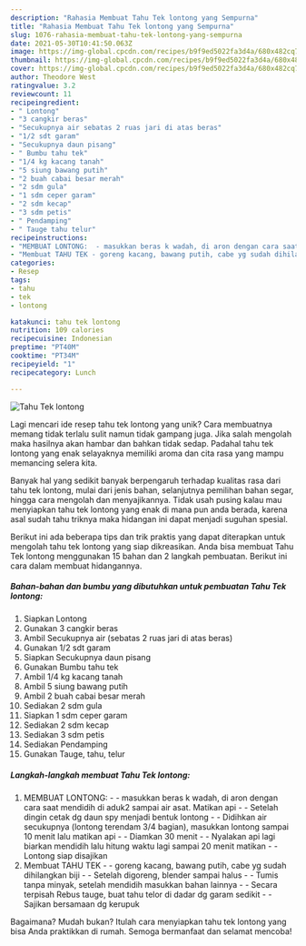 ```yaml
---
description: "Rahasia Membuat Tahu Tek lontong yang Sempurna"
title: "Rahasia Membuat Tahu Tek lontong yang Sempurna"
slug: 1076-rahasia-membuat-tahu-tek-lontong-yang-sempurna
date: 2021-05-30T10:41:50.063Z
image: https://img-global.cpcdn.com/recipes/b9f9ed5022fa3d4a/680x482cq70/tahu-tek-lontong-foto-resep-utama.jpg
thumbnail: https://img-global.cpcdn.com/recipes/b9f9ed5022fa3d4a/680x482cq70/tahu-tek-lontong-foto-resep-utama.jpg
cover: https://img-global.cpcdn.com/recipes/b9f9ed5022fa3d4a/680x482cq70/tahu-tek-lontong-foto-resep-utama.jpg
author: Theodore West
ratingvalue: 3.2
reviewcount: 11
recipeingredient:
- " Lontong"
- "3 cangkir beras"
- "Secukupnya air sebatas 2 ruas jari di atas beras"
- "1/2 sdt garam"
- "Secukupnya daun pisang"
- " Bumbu tahu tek"
- "1/4 kg kacang tanah"
- "5 siung bawang putih"
- "2 buah cabai besar merah"
- "2 sdm gula"
- "1 sdm ceper garam"
- "2 sdm kecap"
- "3 sdm petis"
- " Pendamping"
- " Tauge tahu telur"
recipeinstructions:
- "MEMBUAT LONTONG:  - masukkan beras k wadah, di aron dengan cara saat mendidih di aduk2 sampai air asat. Matikan api - Setelah dingin cetak dg daun spy menjadi bentuk lontong - Didihkan air secukupnya (lontong terendam 3/4 bagian), masukkan lontong sampai 10 menit lalu matikan api - Diamkan 30 menit - Nyalakan api lagi biarkan mendidih lalu hitung waktu lagi sampai 20 menit matikan - Lontong siap disajikan"
- "Membuat TAHU TEK - goreng kacang, bawang putih, cabe yg sudah dihilangkan biji - Setelah digoreng, blender sampai halus - Tumis tanpa minyak, setelah mendidih masukkan bahan lainnya - Secara terpisah Rebus tauge, buat tahu telor di dadar dg garam sedikit - Sajikan bersamaan dg kerupuk"
categories:
- Resep
tags:
- tahu
- tek
- lontong

katakunci: tahu tek lontong 
nutrition: 109 calories
recipecuisine: Indonesian
preptime: "PT40M"
cooktime: "PT34M"
recipeyield: "1"
recipecategory: Lunch

---
```



![Tahu Tek lontong](https://img-global.cpcdn.com/recipes/b9f9ed5022fa3d4a/680x482cq70/tahu-tek-lontong-foto-resep-utama.jpg)

Lagi mencari ide resep tahu tek lontong yang unik? Cara membuatnya memang tidak terlalu sulit namun tidak gampang juga. Jika salah mengolah maka hasilnya akan hambar dan bahkan tidak sedap. Padahal tahu tek lontong yang enak selayaknya memiliki aroma dan cita rasa yang mampu memancing selera kita.

Banyak hal yang sedikit banyak berpengaruh terhadap kualitas rasa dari tahu tek lontong, mulai dari jenis bahan, selanjutnya pemilihan bahan segar, hingga cara mengolah dan menyajikannya. Tidak usah pusing kalau mau menyiapkan tahu tek lontong yang enak di mana pun anda berada, karena asal sudah tahu triknya maka hidangan ini dapat menjadi suguhan spesial.




Berikut ini ada beberapa tips dan trik praktis yang dapat diterapkan untuk mengolah tahu tek lontong yang siap dikreasikan. Anda bisa membuat Tahu Tek lontong menggunakan 15 bahan dan 2 langkah pembuatan. Berikut ini cara dalam membuat hidangannya.

<!--inarticleads1-->

##### Bahan-bahan dan bumbu yang dibutuhkan untuk pembuatan Tahu Tek lontong:

1. Siapkan  Lontong
1. Gunakan 3 cangkir beras
1. Ambil Secukupnya air (sebatas 2 ruas jari di atas beras)
1. Gunakan 1/2 sdt garam
1. Siapkan Secukupnya daun pisang
1. Gunakan  Bumbu tahu tek
1. Ambil 1/4 kg kacang tanah
1. Ambil 5 siung bawang putih
1. Ambil 2 buah cabai besar merah
1. Sediakan 2 sdm gula
1. Siapkan 1 sdm ceper garam
1. Sediakan 2 sdm kecap
1. Sediakan 3 sdm petis
1. Sediakan  Pendamping
1. Gunakan  Tauge, tahu, telur




<!--inarticleads2-->

##### Langkah-langkah membuat Tahu Tek lontong:

1. MEMBUAT LONTONG:  - - masukkan beras k wadah, di aron dengan cara saat mendidih di aduk2 sampai air asat. Matikan api - - Setelah dingin cetak dg daun spy menjadi bentuk lontong - - Didihkan air secukupnya (lontong terendam 3/4 bagian), masukkan lontong sampai 10 menit lalu matikan api - - Diamkan 30 menit - - Nyalakan api lagi biarkan mendidih lalu hitung waktu lagi sampai 20 menit matikan - - Lontong siap disajikan
1. Membuat TAHU TEK - - goreng kacang, bawang putih, cabe yg sudah dihilangkan biji - - Setelah digoreng, blender sampai halus - - Tumis tanpa minyak, setelah mendidih masukkan bahan lainnya - - Secara terpisah Rebus tauge, buat tahu telor di dadar dg garam sedikit - - Sajikan bersamaan dg kerupuk




Bagaimana? Mudah bukan? Itulah cara menyiapkan tahu tek lontong yang bisa Anda praktikkan di rumah. Semoga bermanfaat dan selamat mencoba!
